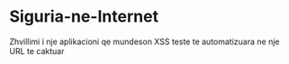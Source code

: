 # Siguria-ne-Internet
Zhvillimi i nje aplikacioni qe mundeson XSS teste te automatizuara ne nje URL te caktuar
